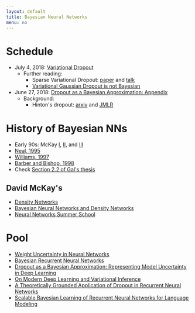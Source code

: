 ```yaml
---
layout: default
title: Bayesian Neural Networks
menu: no
---
```



# Schedule

* July 4, 2018: [Variational Dropout](//papers.nips.cc/paper/5666-variational-dropout-and-the-local-reparameterization-trick.pdf)
    * Further reading: 
        * Sparse Variational Dropout: [paper](//arxiv.org/pdf/1701.05369) and [talk](//vimeo.com/238221185)
        * [Variational Gaussian Dropout is not Bayesian](//arxiv.org/pdf/1711.02989.pdf)
* June 27, 2018: [Dropout as a Bayesian Approximation: Appendix](//arxiv.org/pdf/1506.02157.pdf)
    * Background:
        * Hinton's dropout: [arxiv](//arxiv.org/pdf/1207.0580.pdf) and [JMLR](//jmlr.org/papers/volume15/srivastava14a.old/srivastava14a.pdf)

# History of Bayesian NNs 

* Early 90s: McKay [I](//www.mitpressjournals.org/doi/pdf/10.1162/neco.1992.4.3.448), [II](//www.mitpressjournals.org/doi/pdf/10.1162/neco.1992.4.3.415), and [III](//www.mitpressjournals.org/doi/pdf/10.1162/neco.1992.4.5.720) 
* [Neal, 1995](//www.cs.toronto.edu/~radford/ftp/thesis.pdf)
* [Williams, 1997](//papers.nips.cc/paper/1197-computing-with-infinite-networks.pdf)
* [Barber and Bishop, 1998](//www.microsoft.com/en-us/research/wp-content/uploads/2016/02/bishop-ensemble-nato-98.pdf)
* Check [Section 2.2 of Gal's thesis](//mlg.eng.cam.ac.uk/yarin/thesis/thesis.pdf)


## David McKay's

* [Density Networks](https://pdfs.semanticscholar.org/8734/b13a74765d4a78ebf15c9c38991a5302d71c.pdf)
* [Bayesian Neural Networks and Density Networks](http://www.inference.org.uk/mackay/ch_learning.pdf)
* [Neural Networks Summer School](http://www.inference.org.uk/mackay/cpi4.pdf)

# Pool

* [Weight Uncertainty in Neural Networks](https://arxiv.org/pdf/1505.05424.pdf)
* [Bayesian Recurrent Neural Networks](https://arxiv.org/pdf/1704.02798.pdf)
* [Dropout as a Bayesian Approximation: Representing Model Uncertainty in Deep Learning](https://arxiv.org/pdf/1506.02142.pdf)
* [On Modern Deep Learning and Variational Inference](http://www.approximateinference.org/accepted/GalGhahramani2015.pdf)
* [A Theoretically Grounded Application of Dropout in Recurrent Neural Networks](http://papers.nips.cc/paper/6241-a-theoretically-grounded-application-of-dropout-in-recurrent-neural-networks.pdf)
* [Scalable Bayesian Learning of Recurrent Neural Networks for Language Modeling](http://www.aclweb.org/anthology/P17-1030)

